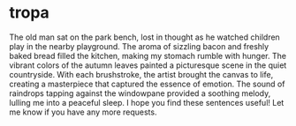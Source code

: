 # tropa
The old man sat on the park bench, lost in thought as he watched children play in the nearby playground.
The aroma of sizzling bacon and freshly baked bread filled the kitchen, making my stomach rumble with hunger.
The vibrant colors of the autumn leaves painted a picturesque scene in the quiet countryside.
With each brushstroke, the artist brought the canvas to life, creating a masterpiece that captured the essence of emotion.
The sound of raindrops tapping against the windowpane provided a soothing melody, lulling me into a peaceful sleep.
I hope you find these sentences useful! Let me know if you have any more requests.
